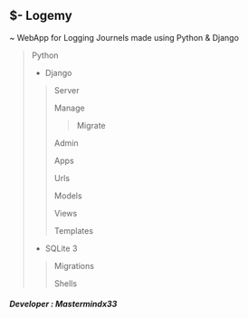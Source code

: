 $- Logemy
-
~  WebApp for Logging Journels made using Python &amp; Django
> Python
>- Django
>> 
>>Server
>> 
>>Manage
>>
>>>Migrate
>>>
>>Admin
>>
>>Apps
>>
>>Urls
>>
>>Models
>>
>>Views
>>
>>Templates
>>
>- SQLite 3
>>
>>Migrations
>>
>>Shells
>>

##### Developer : Mastermindx33
